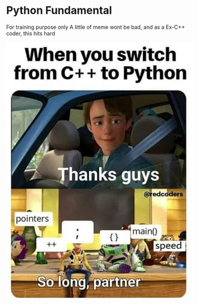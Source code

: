 # Python Fundamental

For training purpose only
A little of meme wont be bad, and as a Ex-C++ coder, this hits hard

![PY1](Images/py1.jpg)
